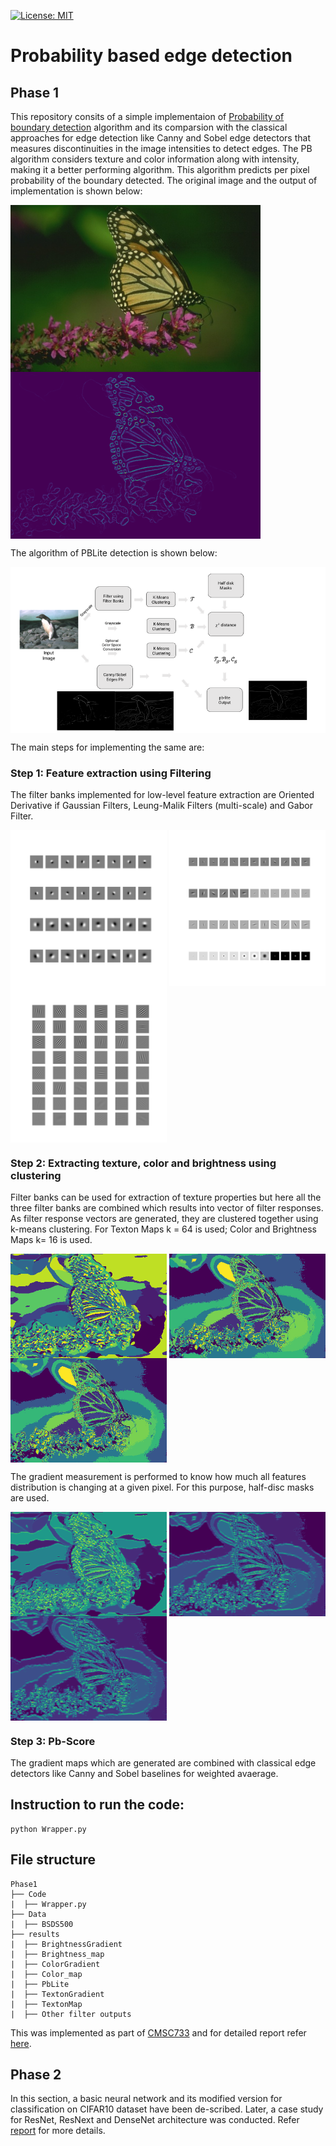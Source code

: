 [![License: MIT](https://img.shields.io/badge/License-MIT-yellow.svg)](https://opensource.org/licenses/MIT)

# Probability based edge detection
## Phase 1
This repository consits of a simple implementaion of [Probability of boundary detection](https://www2.eecs.berkeley.edu/Research/Projects/CS/vision/grouping/papers/amfm_pami2010.pdf) algorithm and its comparsion with the classical approaches for edge detection like Canny and Sobel edge detectors that measures discontinuities in the image intensities to detect edges. The PB algorithm considers texture and color information along with intensity, making it a better performing algorithm. This algorithm predicts per pixel probability of the boundary detected. The original image and the output of implementation is shown below:

<img src="Phase1/data/BSDS500/Images/3.jpg" align="center" alt="Original" width="400"/> <img src="Phase1/results/PbLite/PbLite_3.png" align="center" alt="PBLite" width="400"/>

The algorithm of PBLite detection is shown below:

<img src="Phase1/results/hw0.png" align="center" alt="PBLite"/>

The main steps for implementing the same are:

### Step 1: Feature extraction using Filtering
The filter banks implemented for low-level feature extraction are Oriented Derivative if Gaussian Filters, Leung-Malik Filters (multi-scale) and Gabor Filter.

<img src="Phase1/results/DoG.png" align="center" alt="DoG" width="250"/> <img src="Phase1/results/LM.png" align="center" alt="PBLite" width="250"/> <img src="Phase1/results/Gabor.png" align="center" alt="PBLite" width="250"/>

### Step 2: Extracting texture, color and brightness using clustering
Filter banks can be used for extraction of texture properties but here all the three filter banks are combined which results into vector of filter responses. As filter response vectors are generated, they are clustered together using k-means clustering. For Texton Maps k = 64 is used; Color and Brightness Maps k= 16 is used.


<img src="Phase1/results/TextonMap/TextonMap_3.png" align="center" alt="DoG" width="250"/> <img src="Phase1/results/ColorMap/colormap_3.png" align="center" alt="PBLite" width="250"/> <img src="Phase1/results/BrightnessMap/BrightnessMap_3.png" align="center" alt="PBLite" width="250"/>

The gradient measurement is performed to know how much all features distribution is changing at a given pixel. For this purpose, half-disc masks are used.

<img src="Phase1/results/TextonGradient/Tg_3.png" align="center" alt="PBLite" width="250"/> <img src="Phase1/results/ColorGradient/Cg_3.png" align="center" alt="PBLite" width="250"/> <img src="Phase1/results/BrightnessGradient/Bg_3.png" align="center" alt="PBLite" width="250"/>

### Step 3: Pb-Score
The gradient maps which are generated are combined with classical edge detectors like Canny and Sobel baselines for weighted avaerage.

## Instruction to run the code:
```
python Wrapper.py
```
## File structure
    Phase1
    ├── Code
    |  ├── Wrapper.py
    ├── Data
    |  ├── BSDS500
    ├── results
    |  ├── BrightnessGradient
    |  ├── Brightness_map
    |  ├── ColorGradient
    |  ├── Color_map
    |  ├── PbLite
    |  ├── TextonGradient
    |  ├── TextonMap
    |  ├── Other filter outputs

This was implemented as part of [CMSC733](https://cmsc733.github.io/2022/hw/hw0/) and for detailed report refer [here](https://github.com/AbhijitMahalle/probability-based-boundary-detection/blob/master/Report.pdf).

## Phase 2
In this section, a basic neural network and its modified
version for classification on CIFAR10 dataset have been de-scribed. Later, a case study for ResNet, ResNext and DenseNet
architecture was conducted. Refer [report](https://github.com/AbhijitMahalle/probability-based-boundary-detection/blob/master/Report.pdf) for more details. 
